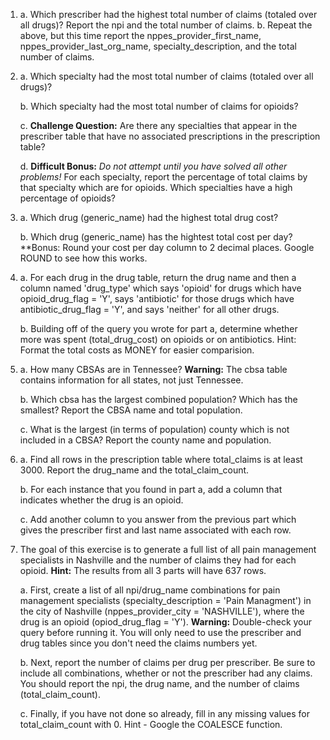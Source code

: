 1. a. Which prescriber had the highest total number of claims (totaled over all drugs)? Report the npi and the total number of claims.
    b. Repeat the above, but this time report the nppes_provider_first_name, nppes_provider_last_org_name,  specialty_description, and the total number of claims.

2. a. Which specialty had the most total number of claims (totaled over all drugs)?

    b. Which specialty had the most total number of claims for opioids?

    c. **Challenge Question:** Are there any specialties that appear in the prescriber table that have no associated prescriptions in the prescription table?

    d. **Difficult Bonus:** *Do not attempt until you have solved all other problems!* For each specialty, report the percentage of total claims by that specialty which are for opioids. Which specialties have a high percentage of opioids?

3. a. Which drug (generic_name) had the highest total drug cost?

    b. Which drug (generic_name) has the hightest total cost per day? **Bonus: Round your cost per day column to 2 decimal places. Google ROUND to see how this works.

4. a. For each drug in the drug table, return the drug name and then a column named 'drug_type' which says 'opioid' for drugs which have opioid_drug_flag = 'Y', says 'antibiotic' for those drugs which have antibiotic_drug_flag = 'Y', and says 'neither' for all other drugs.

    b. Building off of the query you wrote for part a, determine whether more was spent (total_drug_cost) on opioids or on antibiotics. Hint: Format the total costs as MONEY for easier comparision.

5. a. How many CBSAs are in Tennessee? **Warning:** The cbsa table contains information for all states, not just Tennessee.

    b. Which cbsa has the largest combined population? Which has the smallest? Report the CBSA name and total population.

    c. What is the largest (in terms of population) county which is not included in a CBSA? Report the county name and population.

6. 
    a. Find all rows in the prescription table where total_claims is at least 3000. Report the drug_name and the total_claim_count.

    b. For each instance that you found in part a, add a column that indicates whether the drug is an opioid.

    c. Add another column to you answer from the previous part which gives the prescriber first and last name associated with each row.

7. The goal of this exercise is to generate a full list of all pain management specialists in Nashville and the number of claims they had for each opioid. **Hint:** The results from all 3 parts will have 637 rows.

    a. First, create a list of all npi/drug_name combinations for pain management specialists (specialty_description = 'Pain Managment') in the city of Nashville (nppes_provider_city = 'NASHVILLE'), where the drug is an opioid (opiod_drug_flag = 'Y'). **Warning:** Double-check your query before running it. You will only need to use the prescriber and drug tables since you don't need the claims numbers yet.

    b. Next, report the number of claims per drug per prescriber. Be sure to include all combinations, whether or not the prescriber had any claims. You should report the npi, the drug name, and the number of claims (total_claim_count).
    
    c. Finally, if you have not done so already, fill in any missing values for total_claim_count with 0. Hint - Google the COALESCE function.